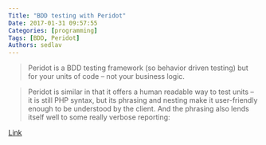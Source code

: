 ```yaml
---
Title: "BDD testing with Peridot"
Date: 2017-01-31 09:57:55
Categories: [programming]
Tags: [BDD, Peridot]
Authors: sedlav
---
```


> Peridot is a BDD testing framework (so behavior driven testing) but for your units of code – not your business logic.

> Peridot is similar in that it offers a human readable way to test units – it is still PHP syntax, but its phrasing and nesting make it user-friendly enough to be understood by the client. And the phrasing also lends itself well to some really verbose reporting:

[Link](https://www.sitepoint.com/testing-frenzy-can-we-bdd-test-the-units/)
